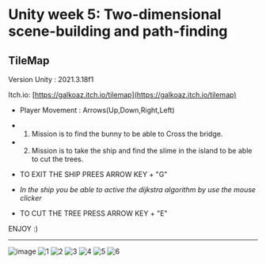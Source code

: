 # Unity week 5: Two-dimensional scene-building and path-finding

## TileMap

Version Unity : 2021.3.18f1

Itch.io: [https://galkoaz.itch.io/tilemap](https://galkoaz.itch.io/tilemap)


* Player Movement : Arrows(Up,Down,Right,Left)

* 1. Mission is to find the bunny to be able to Cross the bridge.

* 2. Mission is to take the ship and find the slime in the island to be able to cut the trees.

* TO EXIT THE SHIP PREES ARROW KEY + "G"

* *In the ship you be able to active the dijkstra algorithm by use the mouse clicker*

* TO CUT THE TREE PRESS ARROW KEY + "E"

ENJOY :)

----------------------------------

<img src="https://i.ibb.co/HX4YZTt/image.png" alt="image" border="0">
<img src="https://i.ibb.co/RhBSFsV/1.png" alt="1" border="0">
<img src="https://i.ibb.co/LCZyhzb/2.png" alt="2" border="0">
<img src="https://i.ibb.co/GMQM9LN/3.png" alt="3" border="0">
<img src="https://i.ibb.co/wrq60zW/4.png" alt="4" border="0">
<img src="https://i.ibb.co/brTQN8t/5.png" alt="5" border="0">
<img src="https://i.ibb.co/Srn9pKq/6.png" alt="6" border="0">




